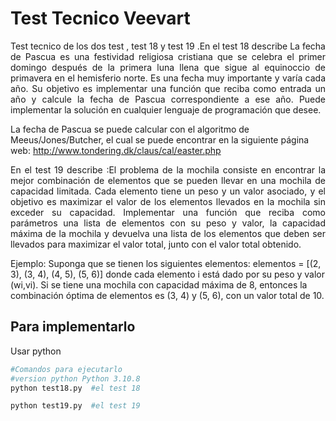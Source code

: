 # Test Tecnico Veevart

<p align="justify">
Test tecnico de los dos test , test 18 y test 19 .En el test 18 describe La fecha de Pascua es una festividad religiosa cristiana que se celebra el primer domingo
después de la primera luna llena que sigue al equinoccio de primavera en el hemisferio norte.
Es una fecha muy importante y varía cada año.
Su objetivo es implementar una función que reciba como entrada un año y calcule la fecha de
Pascua correspondiente a ese año. Puede implementar la solución en cualquier lenguaje de
programación que desee.
</p>

La fecha de Pascua se puede calcular con el algoritmo de Meeus/Jones/Butcher, el cual se
puede encontrar en la siguiente página web: http://www.tondering.dk/claus/cal/easter.php
<p align="justify">
En el test 19 describe :El problema de la mochila consiste en encontrar la mejor combinación de elementos que se
pueden llevar en una mochila de capacidad limitada. Cada elemento tiene un peso y un valor
asociado, y el objetivo es maximizar el valor de los elementos llevados en la mochila sin
exceder su capacidad.
Implementar una función que reciba como parámetros una lista de elementos con su peso y
valor, la capacidad máxima de la mochila y devuelva una lista de los elementos que deben ser
llevados para maximizar el valor total, junto con el valor total obtenido.


Ejemplo:
Suponga que se tienen los siguientes elementos:
elementos = [(2, 3), (3, 4), (4, 5), (5, 6)]
donde cada elemento i está dado por su peso y valor (wi,vi).
Si se tiene una mochila con capacidad máxima de 8, entonces la combinación óptima de
elementos es  (3, 4) y (5, 6), con un valor total de 10.
</p>

## Para implementarlo

Usar python 
```python
#Comandos para ejecutarlo
#version python Python 3.10.8
python test18.py  #el test 18

python test19.py  #el test 19
```